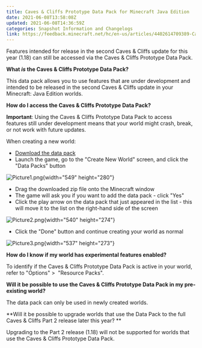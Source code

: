 ```yaml
---
title: Caves & Cliffs Prototype Data Pack for Minecraft Java Edition
date: 2021-06-08T13:58:08Z
updated: 2021-06-08T14:36:59Z
categories: Snapshot Information and Changelogs
link: https://feedback.minecraft.net/hc/en-us/articles/4402614709389-Caves-Cliffs-Prototype-Data-Pack-for-Minecraft-Java-Edition
---
```


Features intended for release in the second Caves & Cliffs update for this year (1.18) can still be accessed via the Caves & Cliffs Prototype Data Pack.  

**What *is* the Caves & Cliffs Prototype Data Pack?** 

This data pack allows you to use features that are under development and intended to be released in the second Caves & Cliffs update in your Minecraft: Java Edition worlds.  

**How do I access the Caves & Cliffs Prototype Data Pack?**  

**Important**: Using the Caves & Cliffs Prototype Data Pack to access features still under development means that your world might crash, break, or not work with future updates. 

When creating a new world:  

-   [Download the data pack](https://launcher.mojang.com/v1/objects/233aa01c6db99ffcf95594e384e72671ae279ced/CavesAndCliffsPreview.zip) 
-   Launch the game, go to the \"Create New World\" screen, and click the \"Data Packs\" button 

![Picture1.png](https://feedback.minecraft.net/hc/article_attachments/4402620648077/Picture1.png){width="549" height="280"}

-   Drag the downloaded zip file onto the Minecraft window
-   The game will ask you if you want to add the data pack - click \"Yes\"
-   Click the play arrow on the data pack that just appeared in the list - this will move it to the list on the right-hand side of the screen

![Picture2.png](https://feedback.minecraft.net/hc/article_attachments/4402615256973/Picture2.png){width="540" height="274"}

-   Click the \"Done\" button and continue creating your world as normal

![Picture3.png](https://feedback.minecraft.net/hc/article_attachments/4402615257613/Picture3.png){width="537" height="273"}

**How do I know if my world has experimental features enabled?**

To identify if the Caves & Cliffs Prototype Data Pack is active in your world, refer to "Options" \>  "Resource Packs".

**Will it be possible to use the Caves & Cliffs Prototype Data Pack in my pre-existing world?**

The data pack can only be used in newly created worlds.

**Will it be possible to upgrade worlds that use the Data Pack to the full Caves & Cliffs Part 2 release later this year? **

Upgrading to the Part 2 release (1.18) will not be supported for worlds that use the Caves & Cliffs Prototype Data Pack.
